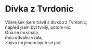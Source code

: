 # Dívka z Tvrdonic

Včerejšek jsem trávil s dívkou z Tvrdonic,  
napřed jsem byl tvrdý, potom nic.  
Ona se mi smála,  
mou odvahu vzala,  
zbývá mi jenom bych se pic'.
